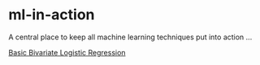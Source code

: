 # ml-in-action
A central place to keep all machine learning techniques put into action ...

[Basic Bivariate Logistic Regression](https://nbviewer.jupyter.org/github/basilhan/ml-in-action/blob/master/PythonBasicBivariateLogisticRegression.ipynb)

